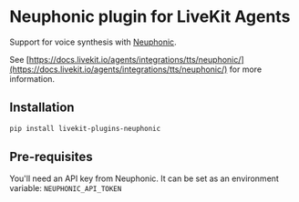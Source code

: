 # Neuphonic plugin for LiveKit Agents

Support for voice synthesis with [Neuphonic](https://neuphonic.com).

See [https://docs.livekit.io/agents/integrations/tts/neuphonic/](https://docs.livekit.io/agents/integrations/tts/neuphonic/) for more information.

## Installation

```bash
pip install livekit-plugins-neuphonic
```

## Pre-requisites

You'll need an API key from Neuphonic. It can be set as an environment variable: `NEUPHONIC_API_TOKEN`
